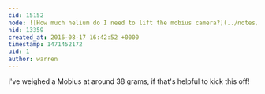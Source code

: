 ```yaml
---
cid: 15152
node: ![How much helium do I need to lift the mobius camera?](../notes/stevie/08-17-2016/how-much-helium-do-i-need-to-lift-the-mobius-camera)
nid: 13359
created_at: 2016-08-17 16:42:52 +0000
timestamp: 1471452172
uid: 1
author: warren
---
```


I've weighed a Mobius at around 38 grams, if that's helpful to kick this off!